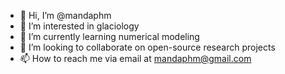 - 👋 Hi, I’m @mandaphm
- 👀 I’m interested in glaciology
- 🌱 I’m currently learning numerical modeling
- 💞️ I’m looking to collaborate on open-source research projects
- 📫 How to reach me via email at mandaphm@gmail.com
